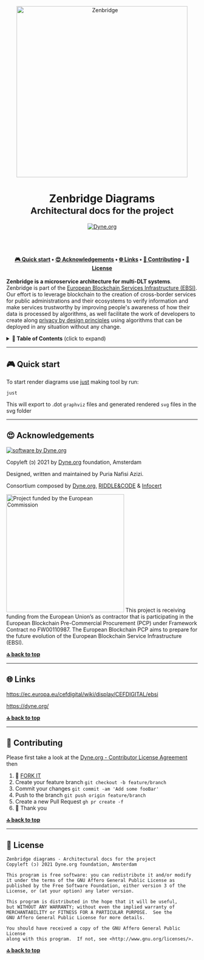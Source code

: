 <p align="center">
  <a href="https://zenroom.org/zenbridge">
    <img alt="Zenbridge" src="https://zenroom.org/wp-content/uploads/2019/12/zenbridge-1024x205.png" width="450" />
  </a>
</p>

<h1 align="center">
  Zenbridge Diagrams</br>
  <sub>Architectural docs for the project</sub>
</h1>

<p align="center">
  <a href="https://dyne.org">
    <img src="https://img.shields.io/badge/%3C%2F%3E%20with%20%E2%9D%A4%20by-Dyne.org-blue.svg" alt="Dyne.org">
  </a>
</p>

<br><br>

<h4 align="center">
  <a href="#-quick-start">🎮 Quick start</a>
  <span> • </span>
  <a href="#-acknowledgements">😍 Acknowledgements</a>
  <span> • </span>
  <a href="#-links">🌐 Links</a>
  <span> • </span>
  <a href="#-contributing">👤 Contributing</a>
  <span> • </span>
  <a href="#-license">💼 License</a>
</h4>


**Zenbridge is a microservice architecture for multi-DLT systems**. Zenbridge is part of the [European Blockchain Services Infrastructure (EBSI)](https://ec.europa.eu/cefdigital/wiki/display/CEFDIGITAL/EBSI). Our effort is to leverage blockchain to the creation of cross-border services for public administrations and their ecosystems to verify information and make services trustworthy by improving people's awareness of how their data is processed by algorithms, as well facilitate the work of developers to create along [privacy by design principles](https://decodeproject.eu/publications/privacy-design-strategies-decode-architecture) using algorithms that can be deployed in any situation without any change.


<details id="toc">
 <summary><strong>🚩 Table of Contents</strong> (click to expand)</summary>

* [Quick start](#-quick-start)
* [Acknowledgements](#-acknowledgements)
* [Links](#-links)
* [Contributing](#-contributing)
* [License](#-license)
</details>


***
## 🎮 Quick start

To start render diagrams use [just](https://github.com/casey/just) making tool by run:
```
just
```
This will export to .dot `graphviz` files and generated rendered `svg` files in the svg folder

***
## 😍 Acknowledgements

[![software by Dyne.org](https://files.dyne.org/software_by_dyne.png)](http://www.dyne.org)

Copyleft (ɔ) 2021 by [Dyne.org](https://www.dyne.org) foundation, Amsterdam

Designed, written and maintained by Puria Nafisi Azizi.

Consortium composed by [Dyne.org](Dyne.org), [RIDDLE&CODE](https://www.riddleandcode.com/) & [Infocert](https://www.infocert.it/)

<img src="https://ec.europa.eu/cefdigital/wiki/download/attachments/289112547/logo-cef-digital-2021.png" width="310" alt="Project funded by the European Commission">
This project is receiving funding from the European Union’s as contractor that is participating in the European Blockchain Pre-Commercial Procurement (PCP) under Framework Contract no FW00110987. The European Blockchain PCP aims to prepare for the future evolution of the European Blockchain Service Infrastructure (EBSI). 

**[🔝 back to top](#toc)**

***
## 🌐 Links

https://ec.europa.eu/cefdigital/wiki/display/CEFDIGITAL/ebsi

https://dyne.org/

**[🔝 back to top](#toc)**

***
## 👤 Contributing

Please first take a look at the [Dyne.org - Contributor License Agreement](CONTRIBUTING.md) then

1.  🔀 [FORK IT](../../fork)
2.  Create your feature branch `git checkout -b feature/branch`
3.  Commit your changes `git commit -am 'Add some fooBar'`
4.  Push to the branch `git push origin feature/branch`
5.  Create a new Pull Request `gh pr create -f`
6.  🙏 Thank you


**[🔝 back to top](#toc)**

***
## 💼 License
    Zenbridge diagrams - Architectural docs for the project
    Copyleft (ɔ) 2021 Dyne.org foundation, Amsterdam

    This program is free software: you can redistribute it and/or modify
    it under the terms of the GNU Affero General Public License as
    published by the Free Software Foundation, either version 3 of the
    License, or (at your option) any later version.

    This program is distributed in the hope that it will be useful,
    but WITHOUT ANY WARRANTY; without even the implied warranty of
    MERCHANTABILITY or FITNESS FOR A PARTICULAR PURPOSE.  See the
    GNU Affero General Public License for more details.

    You should have received a copy of the GNU Affero General Public License
    along with this program.  If not, see <http://www.gnu.org/licenses/>.

**[🔝 back to top](#toc)**
